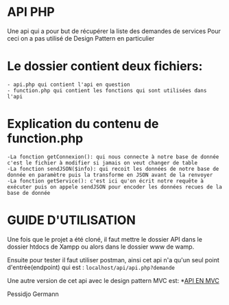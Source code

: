 # API PHP
Une api qui a pour but de récupérer la liste des demandes de services
Pour ceci on a pas utilisé de Design Pattern en particulier

# Le dossier contient deux fichiers: 
    - api.php qui contient l'api en question
    - function.php qui contient les fonctions qui sont utilisées dans l'api

# Explication du contenu de function.php
    -La fonction getConnexion(): qui nous connecte à notre base de donnée c'est le fichier à modifier si jamais on veut changer de table
    -La fonction sendJSON($info): qui recoit les données de notre base de donnée en paramètre puis la transforme en JSON avant de la renvoyer
    -La fonction getService(): c'est ici qu'on écrit notre requête à exécuter puis on appele sendJSON pour encoder les données recues de la base de donnée

# GUIDE D'UTILISATION

Une fois que le projet a été cloné, il faut mettre le dossier API dans le dossier htdocs de Xampp ou alors dans le dossier www de wamp.

Ensuite pour tester il faut utiliser postman, ainsi cet api n'a qu'un seul point d'entrée(endpoint) qui est : 
    ```
     localhost/api/api.php?demande 
    ```

Une autre version de cet api avec le design pattern MVC est:
    *[API EN MVC](https://github.com/Pessidjo-Germann/api_gl2b)

Pessidjo Germann


